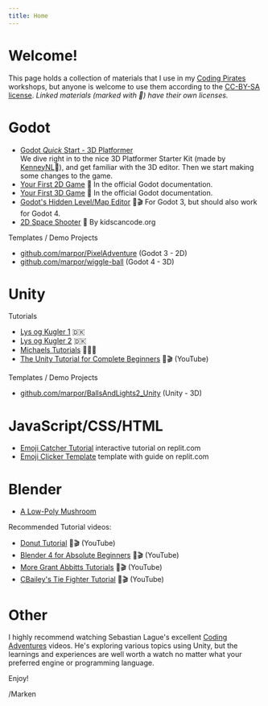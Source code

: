 ```yaml
---
title: Home
---
```

# Welcome!

This page holds a collection of materials that I use in my [Coding Pirates](https://codingpirates.dk/) workshops, but anyone is welcome to use them according to the [CC-BY-SA license](https://creativecommons.org/licenses/by-sa/4.0/). _Linked materials (marked with 🔗) have their own licenses._

# Godot

* [Godot _Quick_ Start - 3D Platformer](godot/quick_start_3d_platformer/index.md)  
  We dive right in to the nice 3D Platformer Starter Kit (made by [KenneyNL](https://github.com/KenneyNL/Starter-Kit-3D-Platformer)🔗), and get familiar with the 3D editor. Then we start making some changes to the game.  
* [Your First 2D Game](https://docs.godotengine.org/en/stable/getting_started/first_2d_game/index.html) 🔗 In the official Godot documentation.
* [Your First 3D Game](https://docs.godotengine.org/en/stable/getting_started/first_3d_game/index.html) 🔗 In the official Godot documentation.
* [Godot's Hidden Level/Map Editor](https://www.youtube.com/watch?v=BUjCtwLO0S8) 🔗🎬 For Godot 3, but should also work for Godot 4.
* [2D Space Shooter](https://kidscancode.org/godot_recipes/4.x/games/first_2d/index.html) 🔗 By kidscancode.org

Templates / Demo Projects

* [github.com/marpor/PixelAdventure](https://github.com/marpor/PixelAdventure) (Godot 3 - 2D)
* [github.com/marpor/wiggle-ball](https://github.com/marpor/wiggle-ball) (Godot 4 - 3D)

# Unity

Tutorials

* [Lys og Kugler 1](unity/lights_and_balls1/index.md) 🇩🇰
* [Lys og Kugler 2](unity/lights_and_balls2/index.md) 🇩🇰
* [Michaels Tutorials](https://github.com/mhfalken/unity) 🔗🇩🇰
* [The Unity Tutorial for Complete Beginners](https://www.youtube.com/watch?v=XtQMytORBmM) 🔗🎬 (YouTube)

Templates / Demo Projects

* [github.com/marpor/BallsAndLights2_Unity](https://github.com/marpor/BallsAndLights2_Unity) (Unity - 3D)

# JavaScript/CSS/HTML

* [Emoji Catcher Tutorial](https://replit.com/@marpor/Emoji-Catcher-Tutorial) interactive tutorial on replit.com
* [Emoji Clicker Template](https://replit.com/@marpor/Emoji-Clicker) template with guide on replit.com

<!-- [Emoji Catcher Tutorial](emoji-catcher) -->

# Blender

* [A Low-Poly Mushroom](blender/mushroom.md)

Recommended Tutorial videos:

* [Donut Tutorial](https://www.youtube.com/watch?v=B0J27sf9N1Y) 🔗🎬 (YouTube)
* [Blender 4 for Absolute Beginners](https://www.youtube.com/watch?v=lLqep5Q4MiI&ab_channel=GrantAbbitt%28Gabbitt%29) 🔗🎬 (YouTube)
* [More Grant Abbitts Tutorials](https://www.youtube.com/@grabbitt/playlists) 🔗🎬 (YouTube)
* [CBailey's Tie Fighter Tutorial](https://www.youtube.com/watch?v=SVl_tlbGrh4&ab_channel=CBaileyFilm) 🔗🎬 (YouTube)

# Other

I highly recommend watching Sebastian Lague's excellent [Coding Adventures](https://www.youtube.com/@SebastianLague) videos. He's exploring various topics using Unity, but the learnings and experiences are well worth a watch no matter what your preferred engine or programming language.

Enjoy!

/Marken
